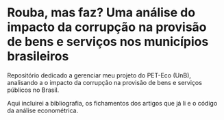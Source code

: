# Rouba, mas faz? Uma análise do impacto da corrupção na provisão de bens e serviços nos municípios brasileiros

Repositório dedicado a gerenciar meu projeto do PET-Eco (UnB), analisando a o impacto da corrupção na provisão de bens e serviços públicos no Brasil.

Aqui incluirei a bibliografia, os fichamentos dos artigos que já li e o código da análise econométrica.
